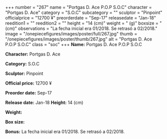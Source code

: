 +++
number = "267"
name = "Portgas D. Ace P.O.P S.O.C"
character = "Portgas D. Ace"
category = "S.O.C"
subcategory = ""
sculptor = "Pinpoint"
officialprice = "12700 ¥"
preorderdate = "Sep-17"
releasedate = "Jan-18"
reedition1 = ""
reedition2 = ""
height = "14 (cm)"
weight = " (g)"
boxsize = " (cm)"
observations = "La fecha inicial era 01/2018. Se retrasó a 02/2018."
image = "/onepiecefigures/images/poster/full/267.jpg"
thumb = "/onepiecefigures/images/poster/thumb/267.jpg"
alt = "Portgas D. Ace P.O.P S.O.C"
class = "soc"
+++
**Name:** Portgas D. Ace P.O.P S.O.C

**Character:** Portgas D. Ace

**Category:** S.O.C 

**Sculptor:** Pinpoint

**Official price:** 12700 ¥

**Preorder date:** Sep-17

**Release date:** Jan-18
**Height:** 14 (cm)

**Weight:** 

**Box size:** 

**Bonus:** La fecha inicial era 01/2018. Se retrasó a 02/2018.
